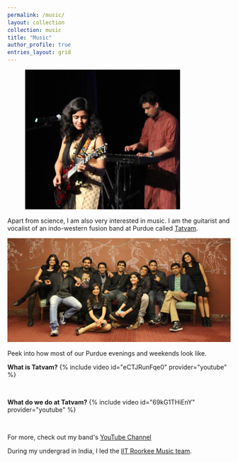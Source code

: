 ```yaml
---
permalink: /music/
layout: collection
collection: music
title: "Music"
author_profile: true
entries_layout: grid
---
```


<figure style="width: 350px" class="align-right">
  <img src="/assets/music/Me-Prash.jpg" alt="">
</figure>

Apart from science, I am also very interested in music. I am the guitarist and vocalist of an indo-western fusion band at Purdue called [Tatvam](https://www.facebook.com/TatvamPurdue/).

![](/assets/music/Tatvam_old.jpg)

Peek into how most of our Purdue evenings and weekends look like.

**What is Tatvam?**
{% include video id="eCTJRunFqe0" provider="youtube" %}

<br/>

**What do we do at Tatvam?**
{% include video id="69kG1THiEnY" provider="youtube" %}

<br/>

For more, check out my band's [YouTube Channel](https://www.youtube.com/channel/UCBlDeRAwAAP_SeVPqmVi_HQ)

During my undergrad in India, I led the [IIT Roorkee Music team](https://www.youtube.com/channel/UCUAm7WhqNFUytNPs6VaUK-Q).
